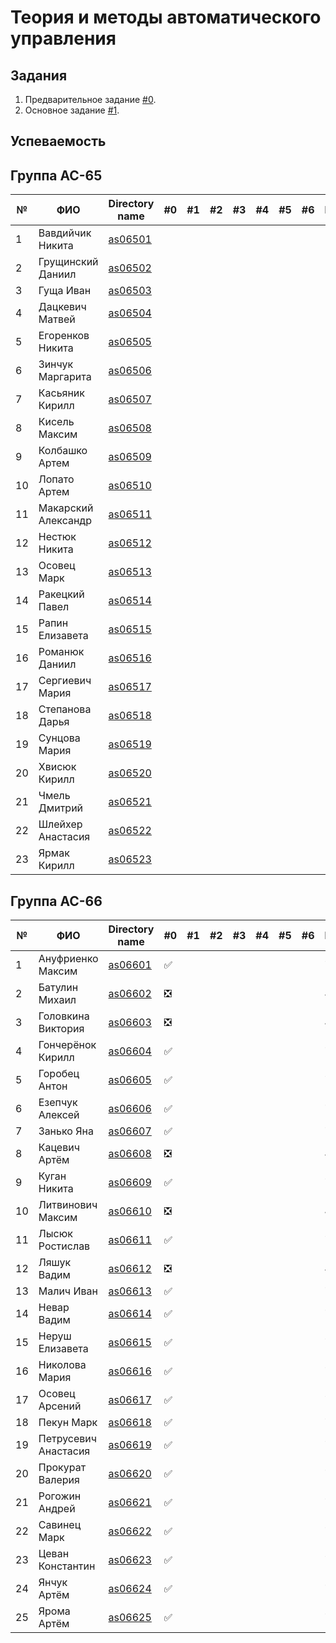 # Теория и методы автоматического управления

## Задания

1. Предварительное задание [#0](./tasks/task_00/readme.md).
2. Основное задание [#1](./tasks/task_01/readme.md).

## Успеваемость

## Группа AC-65
| №  | ФИО                               | Directory name              | #0 | #1 | #2 | #3 | #4 | #5 | #6 | Рейтинг |
|----|-----------------------------------|-----------------------------|----|----|----|----|----|----|----|---------|
| 1  | Вавдийчик Никита                  |[as06501](./trunk/as06501/)  |    |    |    |    |    |    |    |         |
| 2  | Грущинский Даниил                 |[as06502](./trunk/as06502/)  |    |    |    |    |    |    |    |         |
| 3  | Гуща Иван                         |[as06503](./trunk/as06503/)  |    |    |    |    |    |    |    |         |
| 4  | Дацкевич Матвей                   |[as06504](./trunk/as06504/)  |    |    |    |    |    |    |    |         |
| 5  | Егоренков Никита                  |[as06505](./trunk/as06505/)  |    |    |    |    |    |    |    |         |
| 6  | Зинчук Маргарита                  |[as06506](./trunk/as06506/)  |    |    |    |    |    |    |    |         |
| 7  | Касьяник Кирилл                   |[as06507](./trunk/as06507/)  |    |    |    |    |    |    |    |         |
| 8  | Кисель Максим                     |[as06508](./trunk/as06508/)  |    |    |    |    |    |    |    |         |
| 9  | Колбашко Артем                    |[as06509](./trunk/as06509/)  |    |    |    |    |    |    |    |         |
| 10 | Лопато Артем                      |[as06510](./trunk/as06510/)  |    |    |    |    |    |    |    |         |
| 11 | Макарский Александр               |[as06511](./trunk/as06511/)  |    |    |    |    |    |    |    |         |
| 12 | Нестюк Никита                     |[as06512](./trunk/as06512/)  |    |    |    |    |    |    |    |         |
| 13 | Осовец Марк                       |[as06513](./trunk/as06513/)  |    |    |    |    |    |    |    |         |
| 14 | Ракецкий Павел                    |[as06514](./trunk/as06514/)  |    |    |    |    |    |    |    |         |
| 15 | Рапин Елизавета                   |[as06515](./trunk/as06515/)  |    |    |    |    |    |    |    |         |
| 16 | Романюк Даниил                    |[as06516](./trunk/as06516/)  |    |    |    |    |    |    |    |         |
| 17 | Сергиевич Мария                   |[as06517](./trunk/as06517/)  |    |    |    |    |    |    |    |         |
| 18 | Степанова Дарья                   |[as06518](./trunk/as06518/)  |    |    |    |    |    |    |    |         |
| 19 | Сунцова Мария                     |[as06519](./trunk/as06519/)  |    |    |    |    |    |    |    |         |
| 20 | Хвисюк Кирилл                     |[as06520](./trunk/as06520/)  |    |    |    |    |    |    |    |         |
| 21 | Чмель Дмитрий                     |[as06521](./trunk/as06521/)  |    |    |    |    |    |    |    |         |
| 22 | Шлейхер Анастасия                 |[as06522](./trunk/as06522/)  |    |    |    |    |    |    |    |         |
| 23 | Ярмак Кирилл                      |[as06523](./trunk/as06523/)  |    |    |    |    |    |    |    |         |

## Группа AC-66

| №  | ФИО                               | Directory name              | #0 | #1 | #2 | #3 | #4 | #5 | #6 | Рейтинг |
|----|-----------------------------------|-----------------------------|----|----|----|----|----|----|----|---------|
| 1  | Ануфриенко Максим                 |[as06601](./trunk/as06601/)  | ✅ |    |    |    |    |    |    |7         |
| 2  | Батулин Михаил                    |[as06602](./trunk/as06602/)  | ❎ |    |    |    |    |    |    |4        |
| 3  | Головкина Виктория                |[as06603](./trunk/as06603/)  | ❎ |    |    |    |    |    |    |4        |
| 4  | Гончерёнок Кирилл                 |[as06604](./trunk/as06604/)  | ✅ |    |    |    |    |    |    |7         |
| 5  | Горобец Антон                     |[as06605](./trunk/as06605/)  | ✅ |    |    |    |    |    |    |7         |
| 6  | Езепчук Алексей                   |[as06606](./trunk/as06606/)  | ✅ |    |    |    |    |    |    |7         |
| 7  | Занько Яна                        |[as06607](./trunk/as06607/)  | ✅ |    |    |    |    |    |    |7         |
| 8  | Кацевич Артём                     |[as06608](./trunk/as06608/)  | ❎ |    |    |    |    |    |    |4        |
| 9  | Куган Никита                      |[as06609](./trunk/as06609/)  | ✅ |    |    |    |    |    |    |7         |
| 10 | Литвинович Максим                 |[as06610](./trunk/as06610/)  | ❎ |    |    |    |    |    |    |4        |
| 11 | Лысюк Ростислав                   |[as06611](./trunk/as06611/)  | ✅ |    |    |    |    |    |    |7         |
| 12 | Ляшук Вадим                       |[as06612](./trunk/as06612/)  | ❎ |    |    |    |    |    |    |4        |
| 13 | Малич Иван                        |[as06613](./trunk/as06613/)  | ✅ |    |    |    |    |    |    |7         |
| 14 | Невар Вадим                       |[as06614](./trunk/as06614/)  | ✅ |    |    |    |    |    |    |7         |
| 15 | Неруш Елизавета                   |[as06615](./trunk/as06615/)  | ✅ |    |    |    |    |    |    |7         |
| 16 | Николова Мария                    |[as06616](./trunk/as06616/)  | ✅ |    |    |    |    |    |    |7         |
| 17 | Осовец Арсений                    |[as06617](./trunk/as06617/)  | ✅ |    |    |    |    |    |    |7         |
| 18 | Пекун Марк                        |[as06618](./trunk/as06618/)  | ✅ |    |    |    |    |    |    |7         |
| 19 | Петрусевич Анастасия              |[as06619](./trunk/as06619/)  | ✅ |    |    |    |    |    |    |7         |
| 20 | Прокурат Валерия                  |[as06620](./trunk/as06620/)  | ✅ |    |    |    |    |    |    |7         |
| 21 | Рогожин Андрей                    |[as06621](./trunk/as06621/)  | ✅ |    |    |    |    |    |    |7         |
| 22 | Савинец Марк                      |[as06622](./trunk/as06622/)  | ✅ |    |    |    |    |    |    |7         |
| 23 | Цеван Константин                  |[as06623](./trunk/as06623/)  | ✅ |    |    |    |    |    |    |7         |
| 24 | Янчук Артём                       |[as06624](./trunk/as06624/)  | ✅ |    |    |    |    |    |    |7         |
| 25 | Ярома Артём                       |[as06625](./trunk/as06625/)  | ✅ |    |    |    |    |    |    |7         |
